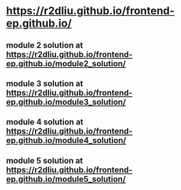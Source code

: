 # https://r2dliu.github.io/frontend-ep.github.io/

## module 2 solution at https://r2dliu.github.io/frontend-ep.github.io/module2_solution/

## module 3 solution at https://r2dliu.github.io/frontend-ep.github.io/module3_solution/

## module 4 solution at https://r2dliu.github.io/frontend-ep.github.io/module4_solution/

## module 5 solution at https://r2dliu.github.io/frontend-ep.github.io/module5_solution/
